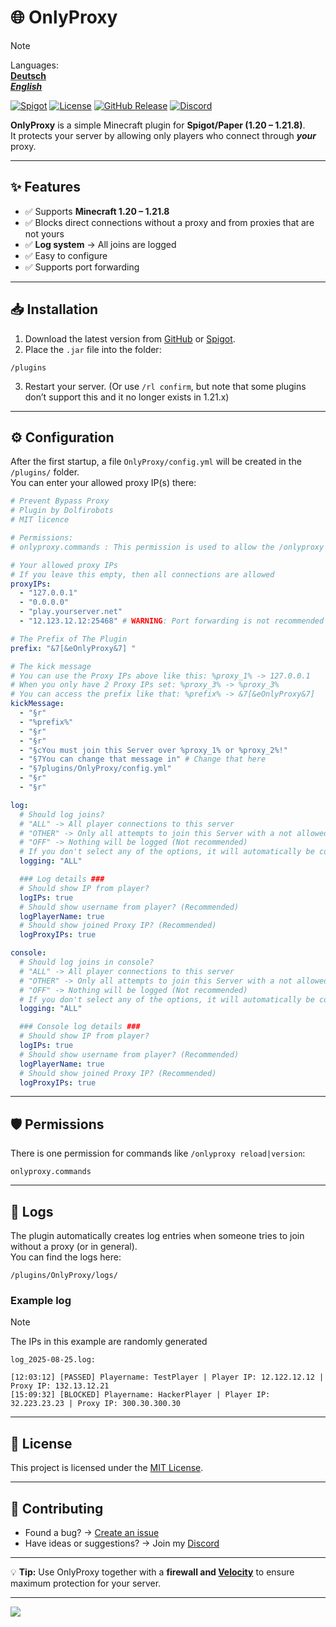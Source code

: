 # 🌐 OnlyProxy

> [!NOTE]
> Languages:  
> **[Deutsch](./README_de.md)**  
> _**[English](./README.md)**_

[![Spigot](https://img.shields.io/badge/Spigot-1.20--1.21.8-orange)](https://www.spigotmc.org/)
[![License](https://img.shields.io/github/license/Dolfirobots/OnlyProxy)](./LICENSE)
[![GitHub Release](https://img.shields.io/github/v/release/Dolfirobots/OnlyProxy)](https://github.com/Dolfirobots/OnlyProxy/releases "OnlyProxy Releases")
[![Discord](https://img.shields.io/discord/1079052573845241877.svg?logo=discord&logoColor=fff&color=7389D8&labelColor=6A7EC2)](https://discord.gg/dxZTGpPbkd "Discord")

**OnlyProxy** is a simple Minecraft plugin for **Spigot/Paper (1.20 – 1.21.8)**.  
It protects your server by allowing only players who connect through ___your___ proxy.  

---

## ✨ Features
- ✅ Supports **Minecraft 1.20 – 1.21.8**
- ✅ Blocks direct connections without a proxy and from proxies that are not yours
- ✅ **Log system** → All joins are logged
- ✅ Easy to configure
- ✅ Supports port forwarding

---

## 📥 Installation
1. Download the latest version from [GitHub](https://github.com/Dolfirobots/OnlyProxy/releases "OnlyProxy") or [Spigot](https://www.spigotmc.org/resources/onlyproxy.128485/ "OnlyProxy").
2. Place the `.jar` file into the folder:

```
/plugins
```

3. Restart your server. (Or use `/rl confirm`, but note that some plugins don’t support this and it no longer exists in 1.21.x)

---

## ⚙️ Configuration
After the first startup, a file `OnlyProxy/config.yml` will be created in the `/plugins/` folder.  
You can enter your allowed proxy IP(s) there:

```yaml
# Prevent Bypass Proxy
# Plugin by Dolfirobots
# MIT licence

# Permissions:
# onlyproxy.commands : This permission is used to allow the /onlyproxy [reload/version]

# Your allowed proxy IPs
# If you leave this empty, then all connections are allowed
proxyIPs:
  - "127.0.0.1"
  - "0.0.0.0"
  - "play.yourserver.net"
  - "12.123.12.12:25468" # WARNING: Port forwarding is not recommended because it can be manipulated via client!

# The Prefix of The Plugin
prefix: "&7[&eOnlyProxy&7] "

# The kick message
# You can use the Proxy IPs above like this: %proxy_1% -> 127.0.0.1
# When you only have 2 Proxy IPs set: %proxy_3% -> %proxy_3%
# You can access the prefix like that: %prefix% -> &7[&eOnlyProxy&7]
kickMessage:
  - "§r"
  - "%prefix%"
  - "§r"
  - "§r"
  - "§cYou must join this Server over %proxy_1% or %proxy_2%!"
  - "§7You can change that message in" # Change that here
  - "§7plugins/OnlyProxy/config.yml"
  - "§r"
  - "§r"

log:
  # Should log joins?
  # "ALL" -> All player connections to this server
  # "OTHER" -> Only all attempts to join this Server with a not allowed Proxy
  # "OFF" -> Nothing will be logged (Not recommended)
  # If you don't select any of the options, it will automatically be counted as "OFF"
  logging: "ALL"

  ### Log details ###
  # Should show IP from player?
  logIPs: true
  # Should show username from player? (Recommended)
  logPlayerName: true
  # Should show joined Proxy IP? (Recommended)
  logProxyIPs: true

console:
  # Should log joins in console?
  # "ALL" -> All player connections to this server
  # "OTHER" -> Only all attempts to join this Server with a not allowed Proxy
  # "OFF" -> Nothing will be logged (Not recommended)
  # If you don't select any of the options, it will automatically be counted as "ALL"
  logging: "ALL"

  ### Console log details ###
  # Should show IP from player?
  logIPs: true
  # Should show username from player? (Recommended)
  logPlayerName: true
  # Should show joined Proxy IP? (Recommended)
  logProxyIPs: true
```

---

## 🛡️ Permissions

There is one permission for commands like `/onlyproxy reload|version`:

```
onlyproxy.commands
```

---

## 📑 Logs

The plugin automatically creates log entries when someone tries to join without a proxy (or in general).  
You can find the logs here:

```
/plugins/OnlyProxy/logs/
```

### Example log
> [!NOTE]  
> The IPs in this example are randomly generated

```
log_2025-08-25.log:

[12:03:12] [PASSED] Playername: TestPlayer | Player IP: 12.122.12.12 | Proxy IP: 132.13.12.21  
[15:09:32] [BLOCKED] Playername: HackerPlayer | Player IP: 32.223.23.23 | Proxy IP: 300.30.300.30
```
---

## 📜 License

This project is licensed under the [MIT License](./LICENSE).

---

## 🤝 Contributing

* Found a bug? → [Create an issue](https://github.com/Dolfirobots/OnlyProxy/issues)  
* Have ideas or suggestions? → Join my [Discord](https://discord.gg/dxZTGpPbkd "Discord")

---

💡 **Tip:** Use OnlyProxy together with a **firewall and [Velocity](https://papermc.io/downloads/velocity)** to ensure maximum protection for your server.

---

[![](https://bstats.org/signatures/bukkit/OnlyProxy.svg)](https://bstats.org/plugin/bukkit/OnlyProxy)
